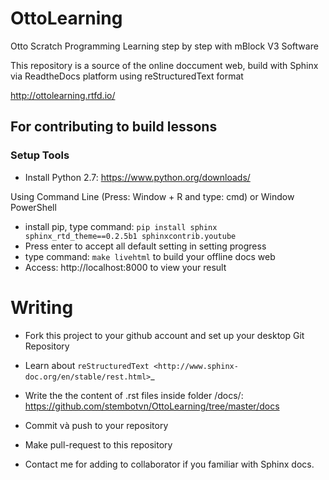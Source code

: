 # OttoLearning
Otto Scratch Programming Learning step by step with mBlock V3 Software

This repository is a source of the online doccument web, build with Sphinx via ReadtheDocs platform using reStructuredText format

http://ottolearning.rtfd.io/

## For contributing to build lessons
### Setup Tools

* Install Python 2.7: https://www.python.org/downloads/

Using Command Line (Press: Window + R and type: cmd) or Window PowerShell


* install pip, type command:  ``pip install sphinx sphinx_rtd_theme==0.2.5b1 sphinxcontrib.youtube``
* Press enter to accept all default setting in setting progress
* type command: ``make livehtml`` to build your offline docs web
* Access: http://localhost:8000   to view your result 

Writing
========
* Fork this project to your github account and set up your desktop Git Repository
* Learn about `reStructuredText <http://www.sphinx-doc.org/en/stable/rest.html>`_
* Write the the content of .rst files inside folder /docs/:  https://github.com/stembotvn/OttoLearning/tree/master/docs

* Commit và push to your repository
* Make pull-request to this repository
* Contact me for adding to collaborator if you familiar with Sphinx docs. 


